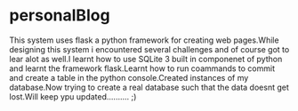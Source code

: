 # personalBlog
This system uses flask a python framework for creating web pages.While designing this system i encountered several challenges and of course got to lear alot as well.I learnt how to use SQLite 3 built in componenet of python and learnt the framework flask.Learnt how to run coammands to commit and create a table in the python console.Created instances of my database.Now trying to create a real database such that the data doesnt get lost.Will keep ypu updated.......... ;)
